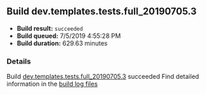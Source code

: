 ## Build dev.templates.tests.full_20190705.3
- **Build result:** `succeeded`
- **Build queued:** 7/5/2019 4:55:28 PM
- **Build duration:** 629.63 minutes
### Details
Build [dev.templates.tests.full_20190705.3](https://winappstudio.visualstudio.com/web/build.aspx?pcguid=a4ef43be-68ce-4195-a619-079b4d9834c2&builduri=vstfs%3a%2f%2f%2fBuild%2fBuild%2f29180) succeeded
Find detailed information in the [build log files](https://uwpctdiags.blob.core.windows.net/buildlogs/dev.templates.tests.full_20190705.3_logs.zip)
